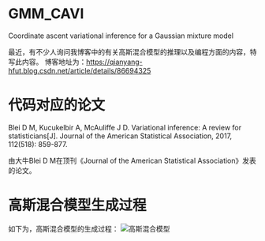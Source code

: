 # GMM_CAVI
Coordinate ascent variational inference for a Gaussian mixture model

最近，有不少人询问我博客中的有关高斯混合模型的推理以及编程方面的内容，特写此内容。
博客地址为：https://qianyang-hfut.blog.csdn.net/article/details/86694325


# 代码对应的论文
Blei D M, Kucukelbir A, McAuliffe J D. Variational inference: A review for statisticians[J]. 
Journal of the American Statistical Association, 2017, 112(518): 859-877.

由大牛Blei D M在顶刊《Journal of the American Statistical Association》发表的论文。

# 高斯混合模型生成过程
如下为，高斯混合模型的生成过程：
![高斯混合模型](https://img-blog.csdnimg.cn/20190608082614293.png#pic_center)
